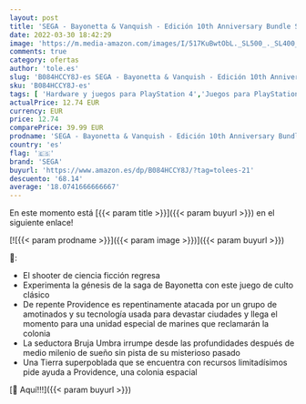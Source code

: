 ```yaml
---
layout: post
title: 'SEGA - Bayonetta & Vanquish - Edición 10th Anniversary Bundle Standard'
date: 2022-03-30 18:42:29
image: 'https://m.media-amazon.com/images/I/517KuBwtObL._SL500_._SL400_.jpg'
comments: true
category: ofertas
author: 'tole.es'
slug: 'B084HCCY8J-es SEGA - Bayonetta & Vanquish - Edición 10th Anniversary...'
sku: 'B084HCCY8J-es'
tags: [ 'Hardware y juegos para PlayStation 4','Juegos para PlayStation 4','Videojuegos','sega', ]
actualPrice: 12.74 EUR
currency: EUR
price: 12.74
comparePrice: 39.99 EUR
prodname: 'SEGA - Bayonetta & Vanquish - Edición 10th Anniversary Bundle Standard'
country: 'es'
flag: '🇪🇸'
brand: 'SEGA'
buyurl: 'https://www.amazon.es/dp/B084HCCY8J/?tag=tolees-21'
descuento: '68.14'
average: '18.0741666666667'
---
```


En este momento está [{{< param title >}}]({{< param buyurl >}}) en el siguiente enlace!

[![{{< param prodname >}}]({{< param image >}})]({{< param buyurl >}})

🔎:

- El shooter de ciencia ficción regresa
- Experimenta la génesis de la saga de Bayonetta con este juego de culto clásico
- De repente Providence es repentinamente atacada por un grupo de amotinados y su tecnología usada para devastar ciudades y llega el momento para una unidad especial de marines que reclamarán la colonia
- La seductora Bruja Umbra irrumpe desde las profundidades después de medio milenio de sueño sin pista de su misterioso pasado
- Una Tierra superpoblada que se encuentra con recursos limitadísimos pide ayuda a Providence, una colonia espacial

[🛒 Aquí!!!]({{< param buyurl >}})

